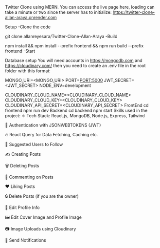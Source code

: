 Twitter Clone using MERN.
You can access the live page here, loading can take a minute or two since the server has to initialize:
https://twitter-clone-allan-araya.onrender.com

Setup
-Clone the code

git clone allanreyesara/Twitter-Clone-Allan-Araya
-Build

npm install && npm install --prefix frontend && npm run build --prefix frontend
-Start

Database setup
You will need accounts in https://mongodb.com and https://cloudinary.com/ then you need to create an .env file in the root folder with this format:

MONGO_URI=<MONGO_URI>
PORT=<PORT:5000>
JWT_SECRET=<JWT_SECRET>
NODE_ENV=development

CLOUDINARY_CLOUD_NAME=<CLOUDINARY_CLOUD_NAME>
CLOUDINARY_CLOUD_KEY=<CLOUDINARY_CLOUD_KEY>
CLOUDINARY_API_SECRET=<CLOUDINARY_API_SECRET>
FrontEnd
cd frontend
npm run dev
Backend
cd backend
npm start
Skills used in the project:
⚛️ Tech Stack: React.js, MongoDB, Node.js, Express, Tailwind

🔐 Authentication with JSONWEBTOKENS (JWT)

🔥 React Query for Data Fetching, Caching etc.

👥 Suggested Users to Follow

✍️ Creating Posts

🗑️ Deleting Posts

💬 Commenting on Posts

❤️ Liking Posts

🔒 Delete Posts (if you are the owner)

📝 Edit Profile Info

🖼️ Edit Cover Image and Profile Image

📷 Image Uploads using Cloudinary

🔔 Send Notifications
